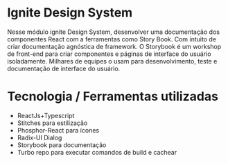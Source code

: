 # Ignite Design System

Nesse módulo ignite Design System, desenvolver uma documentação dos componentes React com a ferramentas como Story Book. Com intuito de criar documentação agnóstica de framework. O Storybook é um workshop de front-end para criar componentes e páginas de interface do usuário isoladamente. Milhares de equipes o usam para desenvolvimento, teste e documentação de interface do usuário.

# Tecnologia / Ferramentas utilizadas

* ReactJs+Typescript
* Stitches para estilização
* Phosphor-React para ícones
* Radix-UI Dialog
* Storybook para documentação
* Turbo repo para executar comandos de build e cachear

